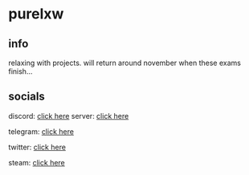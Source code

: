 # purelxw

## info
relaxing with projects. will return around november when these exams finish...

## socials
discord: [click here](https://discord.com/users/343735638085861377) server: [click here](https://discord.gg/8quahMp)

telegram: [click here](https://t.me/purelxw)

twitter: [click here](https://twitter.com/purelxw)

steam: [click here](https://steamcommunity.com/id/Purelxw)
